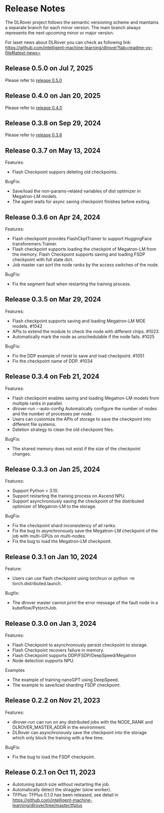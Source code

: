 # Release Notes

The DLRover project follows the semantic versioning scheme and maintains a separate branch for each minor version. The main branch always represents the next upcoming minor or major version.

For laset news about DLRover you can check as following link: https://github.com/intelligent-machine-learning/dlrover?tab=readme-ov-file#latest-news=

## Release 0.5.0 on Jul 7, 2025
Please refer to [release 0.5.0](https://github.com/intelligent-machine-learning/dlrover/releases/tag/v0.5.0)

## Release 0.4.0 on Jan 20, 2025
Please refer to [release 0.4.0](https://github.com/intelligent-machine-learning/dlrover/releases/tag/v0.4.0)

## Release 0.3.8 on Sep 29, 2024
Please refer to [release 0.3.8](https://github.com/intelligent-machine-learning/dlrover/releases/tag/v0.3.8)

## Release 0.3.7 on May 13, 2024

Features:
* Flash Checkpoint suppors deleting old checkpoints.

BugFix:
* Save/load the non-params-related variables of dist optimizer in Megatron-LM models.
* The agent waits for async saving checkpoint finishes before exiting.

## Release 0.3.6 on Apr 24, 2024

Features:
* Flash checkpoint provides FlashCkptTrainer to support HuggingFace transforemers.Trainer.
* Flash checkpoint supports loading the checkpint of Megatron-LM from the memory.
Flash Checkpoint supports saving and loading FSDP checkpoint with full state dict.
* Job master can sort the node ranks by the access switches of the node.

BugFix:
* Fix the segment fault when restarting the training process.

## Release 0.3.5 on Mar 29, 2024

Features:
* Flash checkpoint supports saving and loading Megatron-LM MOE models. #1042
* APIs to extend the module to check the node with different chips. #1023
* Automatically mark the node as unschedulable if the node fails. #1025

BugFix:
* Fix the DDP example of mnist to save and load checkpoint. #1051
* Fix the checkpoint name of DDP. #1034

## Release 0.3.4 on Feb 21, 2024

Features:
* Flash checkpoint enables saving and loading Megatron-LM models from multiple ranks in parallel.
* dlrover-run --auto-config Automatically configure the number of nodes and the number of processes per node.
* Users can customize the APIs of storage to save the checkpoint into different file systems.
* Deletion strategy to clean the old checkpoint files.

BugFix:
* The shared memory does not exist if the size of the checkpoint changes.

## Release 0.3.3 on Jan 25, 2024

Features:
* Support Python > 3.10.
* Support restarting the training process on Ascend NPU.
* Support asynchronously saving the checkpoint of the distributed optimizer of Megatron-LM to the storage.

BugFix:
* Fix the checkpoint shard inconsistency of all ranks.
* Fix the bug to asynchronously save the Megatron-LM checkpoint of the job with multi-GPUs on multi-nodes.
* Fix the bug to load the Megatron-LM checkpoint.

## Release 0.3.1 on Jan 10, 2024

Feature:
* Users can use flash checkpoint using torchrun or python -m torch.distributed.launch.

Bugfix:
* The dlrover master cannot print the error message of the fault node in a kubeflow/PytorchJob.

## Release 0.3.0 on Jan 3, 2024

Features:
* Flash Checkpoint to asynchronously persist checkpoint to storage.
* Flash Checkpoint recovers failure in memory.
* Flash Checkpoint supports DDP/FSDP/DeepSpeed/Megatron
* Node detection supports NPU.

Examples
* The example of training nanoGPT using DeepSpeed.
* The example to save/load sharding FSDP checkpoint.


## Release 0.2.2 on Nov 21, 2023

Features:
* dlrover-run can run on any distributed jobs with the NODE_RANK and DLROVER_MASTER_ADDR in the environment.
* DLRover can asynchronously save the checkpoint into the storage which only block the training with a few time.

BugFix:
* Fix the bug to load the FSDP checkpoint.

## Release 0.2.1 on Oct 11, 2023

* Autotuning batch size without restarting the job.
* Automatically detect the straggler (slow worker).
* TFPlus: TFPlus 0.1.0 has been released, see detail in https://github.com/intelligent-machine-learning/dlrover/tree/master/tfplus
